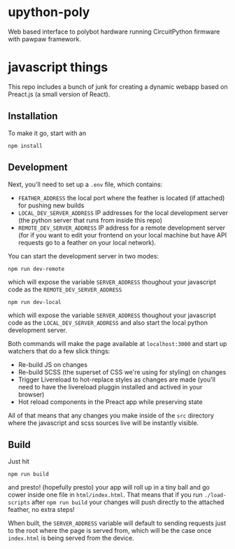 # upython-poly
Web based interface to polybot hardware running CircuitPython firmware with pawpaw framework.

# javascript things
This repo includes a bunch of junk for creating a dynamic webapp based on Preact.js (a small version of React).

## Installation

To make it go, start with an
```
npm install
```

## Development

Next, you'll need to set up a `.env` file, which contains:
* `FEATHER_ADDRESS` the local port where the feather is located (if attached) for pushing new builds
* `LOCAL_DEV_SERVER_ADDRESS` IP addresses for the local development server (the python server that runs from inside this repo)
* `REMOTE_DEV_SERVER_ADDRESS` IP address for a remote development server (for if you want to edit your frontend on your local machine but have API requests go to a feather on your local network).

You can start the development server in two modes:
```
npm run dev-remote
```
which will expose the variable `SERVER_ADDRESS` thoughout your javascript code as the `REMOTE_DEV_SERVER_ADDRESS`
```
npm run dev-local
```
which will expose the variable `SERVER_ADDRESS` thoughout your javascript code as the `LOCAL_DEV_SERVER_ADDRESS` and also start the local python development server.

Both commands will make the page available at `localhost:3000` and start up watchers that do a few slick things:
* Re-build JS on changes
* Re-build SCSS (the superset of CSS we're using for styling) on changes
* Trigger Livereload to hot-replace styles as changes are made (you'll need to have the livereload pluggin installed and actived in your browser)
* Hot reload components in the Preact app while preserving state

All of that means that any changes you make inside of the `src` directory where the javascript and scss sources live will be instantly visible.


## Build

Just hit
```
npm run build
```
and presto! (hopefully presto) your app will roll up in a tiny ball and go cower inside one file in `html/index.html`. That means that if you run `./load-scripts` after `npm run build` your changes will push directly to the attached feather, no extra steps!

When built, the `SERVER_ADDRESS` variable will default to sending requests just to the root where the page is served from, which will be the case once `index.html` is being served from the device.


